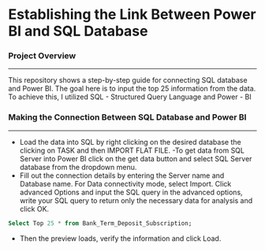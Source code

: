 # Establishing the Link Between Power BI and SQL Database
### Project Overview 
----
This repository shows a step-by-step guide for connecting SQL database and Power BI. The goal here is to input the top 25 information from the data. To achieve this, I utilized SQL - Structured Query Language and Power - BI      
### Making the Connection Between SQL Database and Power BI 
----
- Load the data into SQL by right clicking on the desired database the clicking on TASK and then IMPORT FLAT FILE. 
-To get data from SQL Server into Power BI click on the get data button and select SQL Server database from the dropdown menu.
- Fill out the connection details by entering the Server name and Database name. For Data connectivity mode, select Import. Click advanced Options and input the SQL query in the advanced options, write your SQL query to return only the necessary data for analysis and click OK.
``` SQL
Select Top 25 * from Bank_Term_Deposit_Subscription;
```
- Then the preview loads, verify the information and click Load.

